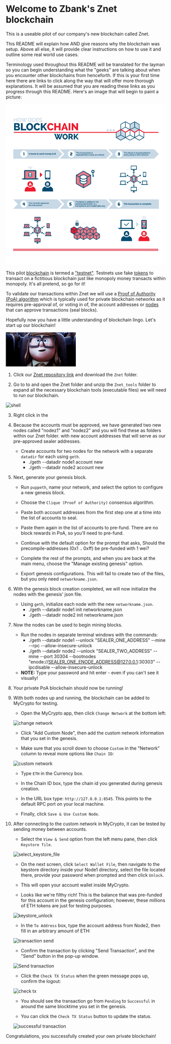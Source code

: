 # Welcome to Zbank's Znet blockchain

This is a useable pilot of our company's new blockchain called Znet.  

This README will explain how AND give reasons why the blockchain was setup. Above all else, it will provide clear instructions on how to use it and outline some real world use cases. 

Terminology used throughout this README will be translated for the layman so you can begin understanding what the "geeks" are talking about when you encounter other blockchains from henceforth. If this is your first time here there are links to click along the way that will offer more thorough explanations. It will be assumed that you are reading these links as you progress through this README. Here's an image that will begin to paint a picture: 

![Blockchain_explained](Screenshots/How_Blockchain_Works.png)


This pilot [blockchain](https://www2.deloitte.com/ch/en/pages/strategy-operations/articles/blockchain-explained.html) is termed a ["testnet"](https://en.bitcoin.it/wiki/Testnet). Testnets use fake [tokens](https://www.investopedia.com/terms/c/crypto-token.asp_) to transact on a fictitious blockchain just like monopoly money transacts within monopoly. It's all pretend, so go for it!

To validate our transactions within Znet we will use a [Proof of Authority (PoA) algorithm](https://en.wikipedia.org/wiki/Proof_of_authority) which is typically used for private blockchain networks as it requires pre-approval of, or voting in of, the account addresses or [nodes](https://coinmarketcap.com/alexandria/article/what-is-a-node) that can approve transactions (seal blocks).  

Hopefully now you have a little understanding of blockchain lingo. Let's start up our blockchain!

![buckle_up](Screenshots/up-thumbs-up.gif)

1. Click our [Znet repository link](https://github.com/shawry6/blockchain-homework/tree/main/POA_Development_Chain) and download the `Znet` folder. 

2. Go to to and open the Znet folder and unzip the `Znet_tools` folder to expand all the necessary blockchain tools (executable files) we will need to run our blockchain. 

![shell](Screenshots/znet_open_shell_SparkVideo2.gif)




3. Right click in the 

1. Because the accounts must be approved, we have generated two new nodes called "nodez1" and "nodez2" and you will find these as folders within our Znet folder. with new account addresses that will serve as our pre-approved sealer addresses.

    * Create accounts for two nodes for the network with a separate `datadir` for each using `geth`.
        * ./geth --datadir node1 account new
        * ./geth --datadir node2 account new

2. Next, generate your genesis block.

    * Run `puppeth`, name your network, and select the option to configure a new genesis block.

    * Choose the `Clique (Proof of Authority)` consensus algorithm.

    * Paste both account addresses from the first step one at a time into the list of accounts to seal.

    * Paste them again in the list of accounts to pre-fund. There are no block rewards in PoA, so you'll need to pre-fund.

    * Continue with the default option for the prompt that asks, Should the precompile-addresses (0x1 .. 0xff) be pre-funded with 1 wei?

    * Complete the rest of the prompts, and when you are back at the main menu, choose the "Manage existing genesis" option.

    * Export genesis configurations. This will fail to create two of the files, but you only need `networkname.json`.

3. With the genesis block creation completed, we will now initialize the nodes with the genesis' json file.

    * Using `geth`, initialize each node with the new `networkname.json`.
        * ./geth --datadir node1 init networkname.json
        * ./geth --datadir node2 init networkname.json

4. Now the nodes can be used to begin mining blocks.

    * Run the nodes in separate terminal windows with the commands:
        *  ./geth --datadir node1 --unlock "SEALER_ONE_ADDRESS" --mine --rpc --allow-insecure-unlock
        *  ./geth --datadir node2 --unlock "SEALER_TWO_ADDRESS" --mine --port 30304 --bootnodes "enode://SEALER_ONE_ENODE_ADDRESS@127.0.0.1:30303" --ipcdisable --allow-insecure-unlock
    * **NOTE:** Type your password and hit enter - even if you can't see it visually!

5. Your private PoA blockchain should now be running!

6. With both nodes up and running, the blockchain can be added to MyCrypto for testing.

    * Open the MyCrypto app, then click `Change Network` at the bottom left:

    ![change network](Images/change-network.png)

    * Click "Add Custom Node", then add the custom network information that you set in the genesis.

    * Make sure that you scroll down to choose `Custom` in the "Network" column to reveal more options like `Chain ID`:

    ![custom network](Images/custom-network.png)

    * Type `ETH` in the Currency box.
    
    * In the Chain ID box, type the chain id you generated during genesis creation.

    * In the URL box type: `http://127.0.0.1:8545`.  This points to the default RPC port on your local machine.

    * Finally, click `Save & Use Custom Node`. 

7. After connecting to the custom network in MyCrypto, it can be tested by sending money between accounts.

    * Select the `View & Send` option from the left menu pane, then click `Keystore file`.

    ![select_keystore_file](Images/select_keystore_file.png)

    * On the next screen, click `Select Wallet File`, then navigate to the keystore directory inside your Node1 directory, select the file located there, provide your password when prompted and then click `Unlock`.

    * This will open your account wallet inside MyCrypto. 
    
    * Looks like we're filthy rich! This is the balance that was pre-funded for this account in the genesis configuration; however, these millions of ETH tokens are just for testing purposes.   

    ![keystore_unlock](Images/keystore_unlock.gif)

    * In the `To Address` box, type the account address from Node2, then fill in an arbitrary amount of ETH:

     ![transaction send](Images/transaction-send.png)

    * Confirm the transaction by clicking "Send Transaction", and the "Send" button in the pop-up window.  

    ![Send transaction](Images/send-transaction.gif)

    * Click the `Check TX Status` when the green message pops up, confirm the logout:

    ![check tx](Images/check-tx-status.png)

    * You should see the transaction go from `Pending` to `Successful` in around the same blocktime you set in the genesis.

    * You can click the `Check TX Status` button to update the status.

    ![successful transaction](Images/transaction-status.png)

Congratulations, you successfully created your own private blockchain!